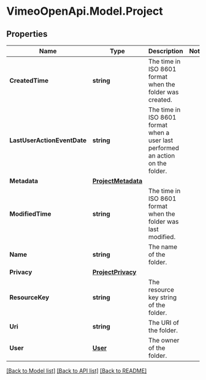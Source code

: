 # VimeoOpenApi.Model.Project
## Properties

Name | Type | Description | Notes
------------ | ------------- | ------------- | -------------
**CreatedTime** | **string** | The time in ISO 8601 format when the folder was created. | 
**LastUserActionEventDate** | **string** | The time in ISO 8601 format when a user last performed an action on the folder. | 
**Metadata** | [**ProjectMetadata**](ProjectMetadata.md) |  | 
**ModifiedTime** | **string** | The time in ISO 8601 format when the folder was last modified. | 
**Name** | **string** | The name of the folder. | 
**Privacy** | [**ProjectPrivacy**](ProjectPrivacy.md) |  | 
**ResourceKey** | **string** | The resource key string of the folder. | 
**Uri** | **string** | The URI of the folder. | 
**User** | [**User**](User.md) | The owner of the folder. | 

[[Back to Model list]](../README.md#documentation-for-models) [[Back to API list]](../README.md#documentation-for-api-endpoints) [[Back to README]](../README.md)

